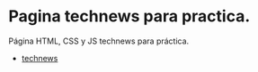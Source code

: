 # Pagina technews para practica.

Página HTML, CSS y JS technews para práctica.

- [technews](https://hectoryayo24.github.io/technews)
